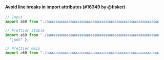 #### Avoid line breaks in import attributes (#16349 by @fisker)

<!-- prettier-ignore -->
```jsx
// Input
import a60 from "./aaaaaaaaaaaaaaaaaaaaaaaaaaaaaaaaaaaaaaaaaaaaaaaaaaaaaaaaaaaa.json" assert { type: "json" };

// Prettier stable
import a60 from "./aaaaaaaaaaaaaaaaaaaaaaaaaaaaaaaaaaaaaaaaaaaaaaaaaaaaaaaaaaaa.json" assert { type:
  "json" };

// Prettier main
import a60 from "./aaaaaaaaaaaaaaaaaaaaaaaaaaaaaaaaaaaaaaaaaaaaaaaaaaaaaaaaaaaa.json" assert { type: "json" };
```
